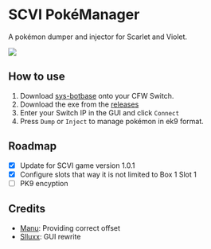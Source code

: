 # SCVI PokéManager
A pokémon dumper and injector for Scarlet and Violet.

<img src="https://media.discordapp.net/attachments/846891636873363467/1046903946708537355/showcase.png"/>

## How to use
1. Download [sys-botbase](https://github.com/olliz0r/sys-botbase/releases/tag/v2.2) onto your CFW Switch.
2. Download the exe from the [releases](https://github.com/Project-PokeBots/SCVI_PokeManager/releases/latest)
3. Enter your Switch IP in the GUI and click `Connect`
4. Press `Dump` or `Inject` to manage pokémon in ek9 format.

## Roadmap
- [x] Update for SCVI game version 1.0.1
- [x] Configure slots that way it is not limited to Box 1 Slot 1
- [ ] PK9 encyption

## Credits
- [Manu](https://github.com/Manu098vm): Providing correct offset
- [Slluxx](https://github.com/Slluxx): GUI rewrite
